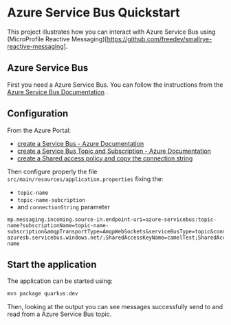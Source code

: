 Azure Service Bus Quickstart
================

This project illustrates how you can interact with Azure Service Bus using (MicroProfile Reactive Messaging)[https://github.com/freedev/smallrye-reactive-messaging].

## Azure Service Bus

First you need a Azure Service Bus. You can follow the instructions from the [Azure Service Bus Documentation](https://docs.microsoft.com/en-us/azure/service-bus-messaging/service-bus-messaging-overview) .

## Configuration

From the Azure Portal:
- [create a Service Bus - Azure Documentation](https://docs.microsoft.com/en-us/azure/service-bus-messaging/service-bus-create-namespace-portal)
- [create a Service Bus Topic and Subscription - Azure Documentation](https://docs.microsoft.com/en-us/azure/service-bus-messaging/service-bus-quickstart-topics-subscriptions-portal)
- [create a Shared access policy and copy the connection string](https://docs.microsoft.com/en-us/azure/service-bus-messaging/service-bus-quickstart-topics-subscriptions-portal#get-the-connection-string)

Then configure properly the file `src/main/resources/application.properties` fixing the:
- `topic-name`
- `topic-name-subcription`
- and `connectionString` parameter

```
mp.messaging.incoming.source-in.endpoint-uri=azure-servicebus:topic-name?subscriptionName=topic-name-subscription&amqpTransportType=AmqpWebSockets&serviceBusType=topic&connectionString=Endpoint=sb://my-azuresb.servicebus.windows.net/;SharedAccessKeyName=camelTest;SharedAccessKey=XXXXXXXXXXXXXXXX=;EntityPath=topic-name
```

## Start the application

The application can be started using:

```bash
mvn package quarkus:dev
```  

Then, looking at the output you can see messages successfully send to and read from a Azure Service Bus topic.

[//]: # (## Anatomy)

[//]: # ()
[//]: # (In addition to the commandline output, the application is composed by 3 components:)

[//]: # ()
[//]: # (* `BeanUsingAnEmitter` - a bean sending a changing hello message to kafka topic every second.)

[//]: # (* `Sender` - a bean sending a fixed message to a kafka topic every 5 seconds.)

[//]: # (* `Receiver`  - on the consuming side, the `Receiver` retreives messages from a kafka topic and writes the message content to `stdout`.)

[//]: # ()
[//]: # (The interaction with Kafka is managed by MicroProfile Reactive Messaging.)

[//]: # (The configuration is located in the microprofile config properties.)
